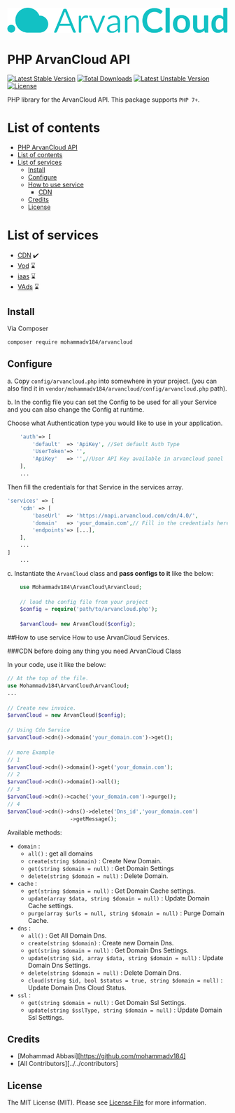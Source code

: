 <p align="center"><img src="resources/images/arvan-logo.svg" alt="ArvanCloud"></p>


# PHP ArvanCloud API


[![Latest Stable Version](http://poser.pugx.org/mohammadv184/arvancloud/v)](https://packagist.org/packages/mohammadv184/arvancloud)
[![Total Downloads](http://poser.pugx.org/mohammadv184/arvancloud/downloads)](https://packagist.org/packages/mohammadv184/arvancloud)
[![Latest Unstable Version](http://poser.pugx.org/mohammadv184/arvancloud/v/unstable)](https://packagist.org/packages/mohammadv184/arvancloud)
[![License](http://poser.pugx.org/mohammadv184/arvancloud/license)](https://packagist.org/packages/mohammadv184/arvancloud)


PHP library for the ArvanCloud API.
This package supports `PHP 7+`.

# List of contents

- [PHP ArvanCloud API](#PHP-ArvanCloud-API)
- [List of contents](#list-of-contents)
- [List of services](#list-of-services)
    - [Install](#install)
    - [Configure](#configure)
    - [How to use service](#how-to-use-service)
        - [CDN](#CDN)
    - [Credits](#credits)
    - [License](#license)

# List of services
- [CDN](https://www.arvancloud.com/en/products/cdn) :heavy_check_mark:  
- [Vod](https://www.arvancloud.com/en/products/video-platform) :hourglass:
- [iaas](https://www.arvancloud.com/en/products/cloud-computing) :hourglass:
- [VAds](https://www.arvancloud.com/en/products/video-ads) :hourglass:

## Install

Via Composer

``` bash
composer require mohammadv184/arvancloud
```
## Configure

a. Copy `config/arvancloud.php` into somewhere in your project. (you can also find it in `vendor/mohammadv184/arvancloud/config/arvancloud.php` path).

b. In the config file you can set the Config to be used for all your Service and you can also change the Config at runtime.

Choose what Authentication type you would like to use in your application.

```php
    'auth'=> [
        'default'  => 'ApiKey', //Set default Auth Type
        'UserToken'=> '',
        'ApiKey'   => '',//User API Key available in arvancloud panel
    ],
    ...
```

Then fill the credentials for that Service in the services array.

```php
'services' => [
    'cdn' => [
        'baseUrl'  => 'https://napi.arvancloud.com/cdn/4.0/',
        'domain'   => 'your_domain.com',// Fill in the credentials here.
        'endpoints'=> [...],
    ],
    ...
]
    ...   
```

c. Instantiate the `ArvanCloud` class and **pass configs to it** like the below:

```php
    use Mohammadv184\ArvanCloud\ArvanCloud;

    // load the config file from your project
    $config = require('path/to/arvancloud.php');

    $arvanCloud= new ArvanCloud($config);
```
##How to use service
How to use ArvanCloud Services.

###CDN
before doing any thing you need ArvanCloud Class

In your code, use it like the below:
```php
// At the top of the file.
use Mohammadv184\ArvanCloud\ArvanCloud;
...

// Create new invoice.
$arvanCloud = new ArvanCloud($config);

// Using Cdn Service
$arvanCloud->cdn()->domain('your_domain.com')->get();

// more Example
// 1
$arvanCloud->cdn()->domain()->get('your_domain.com');
// 2 
$arvanCloud->cdn()->domain()->all();
// 3
$arvanCloud->cdn()->cache('your_domain.com')->purge();
// 4
$arvanCloud->cdn()->dns()->delete('Dns_id','your_domain.com')
                    ->getMessage();
```
Available methods:
- `domain` :
  - `all()` : get all domains
  - `create(string $domain)` : Create New Domain.
  - `get(string $domain = null)` : Get Domain Settings
  - `delete(string $domain = null)` : Delete Domain.
- `cache` : 
  - `get(string $domain = null)` : Get Domain Cache settings.
  - `update(array $data, string $domain = null)` : Update Domain Cache settings.
  - `purge(array $urls = null, string $domain = null)` : Purge Domain Cache.
- `dns` :
  - `all()` : Get All Domain Dns.
  - `create(string $domain)` : Create new Domain Dns.
  - `get(string $domain = null)` : Get Domain Dns Settings.
  - `update(string $id, array $data, string $domain = null)` : Update Domain Dns Settings.  
  - `delete(string $domain = null)` : Delete Domain Dns.
  - `cloud(string $id, bool $status = true, string $domain = null)` : Update Domain Dns Cloud Status.
- `ssl` :
  - `get(string $domain = null)` : Get Domain Ssl Settings.
  - `update(string $sslType, string $domain = null)` : Update Domain Ssl Settings.

## Credits

- [Mohammad Abbasi][https://github.com/mohammadv184]
- [All Contributors][../../contributors]

## License

The MIT License (MIT). Please see [License File](LICENSE.md) for more information.